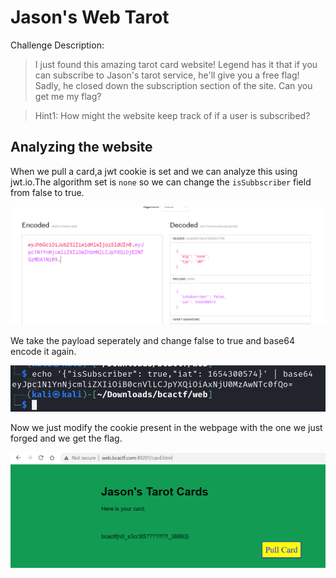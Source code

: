 # Jason's Web Tarot

Challenge Description:

> I just found this amazing tarot card website! Legend has it that if you can subscribe to Jason's tarot service, he'll give you a free flag! Sadly, he closed down the subscription section of the site. Can you get me my flag?

> Hint1: How might the website keep track of if a user is subscribed?

## Analyzing the website

When we pull a card,a jwt cookie is set and we can analyze this using jwt.io.The algorithm set is `none` so we can change the `isSubbscriber` field from false to true.

![jwt](jwt_before.PNG)

We take the payload seperately and change false to true and base64 encode it again.  

![base64](encode.PNG)  

Now we just modify the cookie present in the webpage with the one we just forged and we get the flag. 

![flag_output](flag.PNG)